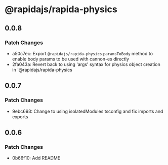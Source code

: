 # @rapidajs/rapida-physics

## 0.0.8

### Patch Changes

- a50c7ec: Export `@rapidajs/rapida-physics` `paramsToBody` method to enable body params to be used with cannon-es directly
- 2fa043a: Revert back to using 'args' syntax for physics object creation in '@rapidajs/rapida-physics

## 0.0.7

### Patch Changes

- 9ebc693: Change to using isolatedModules tsconfig and fix imports and exports

## 0.0.6

### Patch Changes

- 0b66f10: Add README
